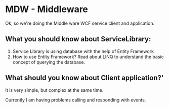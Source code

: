 MDW - Middleware
===

Ok, so we're doing the Middle ware WCF service client and application.

What you should know about ServiceLibrary:
--
1. Service Library is using database with the help of Entity Framework
2. How to use Entity Framework? Read about LINQ to understand the basic concept of querying the database.

What should you know about Client application?'
--
It is very simple, but complex at the same time.

Currently I am having problems calling and responding with events.
